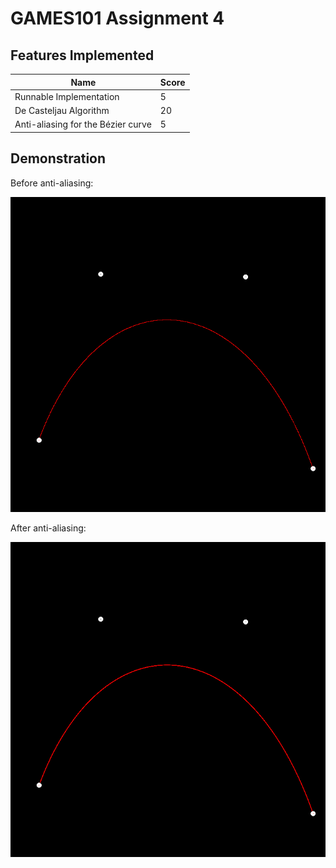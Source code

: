 # GAMES101 Assignment 4
## Features Implemented

| Name                               | Score |
| ---------------------------------- | ----- |
| Runnable Implementation            | 5     |
| De Casteljau Algorithm             | 20    |
| Anti-aliasing for the Bézier curve | 5     |



## Demonstration

Before anti-aliasing:

![img-1](images/sample.png)

After anti-aliasing:

![img-2](images/sample_aa.png)

